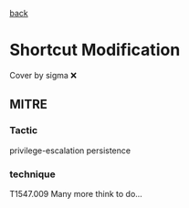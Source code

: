 [back](../index.md)
# Shortcut Modification
Cover by sigma :x: 
## MITRE
### Tactic
privilege-escalation
persistence
### technique
T1547.009
Many more think to do...